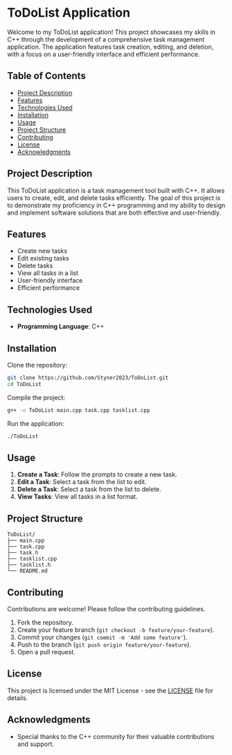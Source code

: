 # ToDoList Application

Welcome to my ToDoList application! This project showcases my skills in C++ through the development of a comprehensive task management application. The application features task creation, editing, and deletion, with a focus on a user-friendly interface and efficient performance.

## Table of Contents
- [Project Description](#project-description)
- [Features](#features)
- [Technologies Used](#technologies-used)
- [Installation](#installation)
- [Usage](#usage)
- [Project Structure](#project-structure)
- [Contributing](#contributing)
- [License](#license)
- [Acknowledgments](#acknowledgments)

## Project Description
This ToDoList application is a task management tool built with C++. It allows users to create, edit, and delete tasks efficiently. The goal of this project is to demonstrate my proficiency in C++ programming and my ability to design and implement software solutions that are both effective and user-friendly.

## Features
- Create new tasks
- Edit existing tasks
- Delete tasks
- View all tasks in a list
- User-friendly interface
- Efficient performance

## Technologies Used
- **Programming Language**: C++

## Installation

Clone the repository:
```bash
git clone https://github.com/Styner2023/ToDoList.git
cd ToDoList
```

Compile the project:
```bash
g++ -o ToDoList main.cpp task.cpp tasklist.cpp
```

Run the application:
```bash
./ToDoList
```

## Usage

1. **Create a Task**: Follow the prompts to create a new task.
2. **Edit a Task**: Select a task from the list to edit.
3. **Delete a Task**: Select a task from the list to delete.
4. **View Tasks**: View all tasks in a list format.

## Project Structure
```
ToDoList/
├── main.cpp
├── task.cpp
├── task.h
├── tasklist.cpp
├── tasklist.h
└── README.md
```

## Contributing

Contributions are welcome! Please follow the contributing guidelines.

1. Fork the repository.
2. Create your feature branch (`git checkout -b feature/your-feature`).
3. Commit your changes (`git commit -m 'Add some feature'`).
4. Push to the branch (`git push origin feature/your-feature`).
5. Open a pull request.

## License

This project is licensed under the MIT License - see the [LICENSE](LICENSE) file for details.

## Acknowledgments
- Special thanks to the C++ community for their valuable contributions and support.
